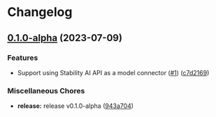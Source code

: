 # Changelog

## [0.1.0-alpha](https://github.com/instill-ai/connector-ai/compare/v0.1.0-alpha...v0.1.0-alpha) (2023-07-09)


### Features

* Support using Stability AI API as a model connector ([#1](https://github.com/instill-ai/connector-ai/issues/1)) ([c7d2169](https://github.com/instill-ai/connector-ai/commit/c7d21692e732a1594b74d893ccdc6d342222618a))


### Miscellaneous Chores

* **release:** release v0.1.0-alpha ([943a704](https://github.com/instill-ai/connector-ai/commit/943a704d39ffd8e8be3974425429c34516dfaaff))
